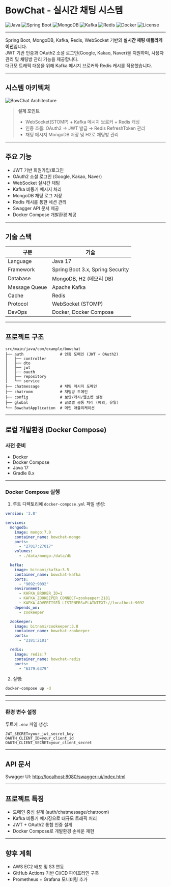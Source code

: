 
# BowChat - 실시간 채팅 시스템

![Java](https://img.shields.io/badge/Java-17-007396?logo=java&logoColor=white)
![Spring Boot](https://img.shields.io/badge/Spring%20Boot-3.x-6DB33F?logo=springboot)
![MongoDB](https://img.shields.io/badge/MongoDB-7.0-47A248?logo=mongodb)
![Kafka](https://img.shields.io/badge/Kafka-3.x-231F20?logo=apachekafka)
![Redis](https://img.shields.io/badge/Redis-7.x-DC382D?logo=redis)
![Docker](https://img.shields.io/badge/Docker-20.10-2496ED?logo=docker)
![License](https://img.shields.io/badge/license-MIT-green)

---

Spring Boot, MongoDB, Kafka, Redis, WebSocket 기반의 **실시간 채팅 애플리케이션**입니다.  
JWT 기반 인증과 OAuth2 소셜 로그인(Google, Kakao, Naver)을 지원하며, 사용자 관리 및 채팅방 관리 기능을 제공합니다.  
대규모 트래픽 대응을 위해 Kafka 메시지 브로커와 Redis 캐시를 적용했습니다.

---

## 시스템 아키텍처

![BowChat Architecture](https://user-images.githubusercontent.com/00000000/bowchat-architecture.png)

> **설계 포인트**
> - WebSocket(STOMP) + Kafka 메시지 브로커 + Redis 캐싱
> - 인증 흐름: OAuth2 → JWT 발급 → Redis RefreshToken 관리
> - 채팅 메시지 MongoDB 저장 및 H2로 채팅방 관리

---

## 주요 기능

- JWT 기반 회원가입/로그인
- OAuth2 소셜 로그인 (Google, Kakao, Naver)
- WebSocket 실시간 채팅
- Kafka 비동기 메시지 처리
- MongoDB 채팅 로그 저장
- Redis 캐시를 통한 세션 관리
- Swagger API 문서 제공
- Docker Compose 개발환경 제공

---

## 기술 스택

| 구분          | 기술                          |
|---------------|---------------------------------|
| Language      | Java 17                        |
| Framework     | Spring Boot 3.x, Spring Security|
| Database      | MongoDB, H2 (메모리 DB)        |
| Message Queue | Apache Kafka                   |
| Cache         | Redis                          |
| Protocol      | WebSocket (STOMP)              |
| DevOps        | Docker, Docker Compose         |

---

## 프로젝트 구조

```
src/main/java/com/example/bowchat
├── auth                # 인증 도메인 (JWT + OAuth2)
│   ├── controller
│   ├── dto
│   ├── jwt
│   ├── oauth
│   ├── repository
│   └── service
├── chatmessage         # 채팅 메시지 도메인
├── chatroom            # 채팅방 도메인
├── config              # 보안/캐시/웹소켓 설정
├── global              # 글로벌 공통 처리 (예외, 유틸)
└── BowchatApplication  # 메인 애플리케이션
```

---

## 로컬 개발환경 (Docker Compose)

### 사전 준비
- Docker
- Docker Compose
- Java 17
- Gradle 8.x

---

### Docker Compose 실행

1. 루트 디렉토리에 `docker-compose.yml` 파일 생성:
```yaml
version: '3.8'

services:
  mongodb:
    image: mongo:7.0
    container_name: bowchat-mongo
    ports:
      - "27017:27017"
    volumes:
      - ./data/mongo:/data/db

  kafka:
    image: bitnami/kafka:3.5
    container_name: bowchat-kafka
    ports:
      - "9092:9092"
    environment:
      - KAFKA_BROKER_ID=1
      - KAFKA_ZOOKEEPER_CONNECT=zookeeper:2181
      - KAFKA_ADVERTISED_LISTENERS=PLAINTEXT://localhost:9092
    depends_on:
      - zookeeper

  zookeeper:
    image: bitnami/zookeeper:3.8
    container_name: bowchat-zookeeper
    ports:
      - "2181:2181"

  redis:
    image: redis:7
    container_name: bowchat-redis
    ports:
      - "6379:6379"
```

2. 실행:
```bash
docker-compose up -d
```

---


---

### 환경 변수 설정
루트에 `.env` 파일 생성:
```
JWT_SECRET=your_jwt_secret_key
OAUTH_CLIENT_ID=your_client_id
OAUTH_CLIENT_SECRET=your_client_secret
```

---

## API 문서
Swagger UI: [http://localhost:8080/swagger-ui/index.html](http://localhost:8080/swagger-ui/index.html)

---

## 프로젝트 특징
- 도메인 중심 설계 (auth/chatmessage/chatroom)
- Kafka 비동기 메시징으로 대규모 트래픽 처리
- JWT + OAuth2 통합 인증 설계
- Docker Compose로 개발환경 손쉬운 재현

---

## 향후 계획
- AWS EC2 배포 및 S3 연동
- GitHub Actions 기반 CI/CD 파이프라인 구축
- Prometheus + Grafana 모니터링 추가
